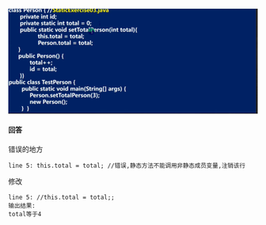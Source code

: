 ![img_1.png](exercise_img/img03.png)
#### 回答
错误的地方
```text
line 5: this.total = total; //错误,静态方法不能调用非静态成员变量,注销该行

```

修改
```text
line 5: //this.total = total;;
输出结果: 
total等于4
```